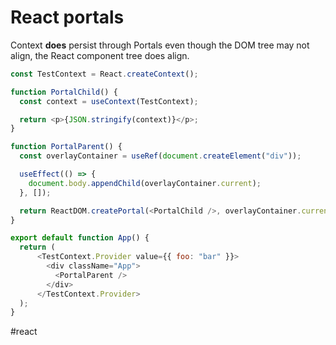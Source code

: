# React portals

Context **does** persist through Portals even though the DOM tree may not align, the React component tree does align.

```js
const TestContext = React.createContext();

function PortalChild() {
  const context = useContext(TestContext);

  return <p>{JSON.stringify(context)}</p>;
}

function PortalParent() {
  const overlayContainer = useRef(document.createElement("div"));

  useEffect(() => {
    document.body.appendChild(overlayContainer.current);
  }, []);

  return ReactDOM.createPortal(<PortalChild />, overlayContainer.current);
}

export default function App() {
  return (
      <TestContext.Provider value={{ foo: "bar" }}>
        <div className="App">
          <PortalParent />
        </div>
      </TestContext.Provider>
  );
}
```

#react
